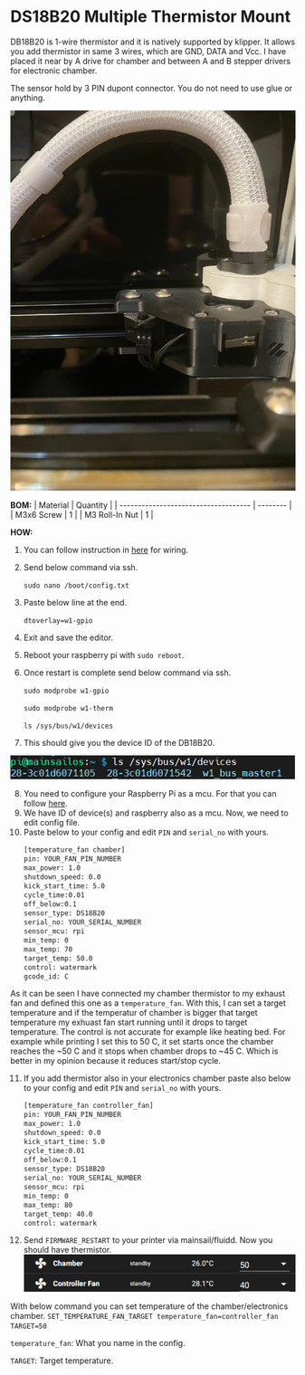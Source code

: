 # DS18B20 Multiple Thermistor Mount
 
 DB18B20 is 1-wire thermistor and it is natively supported by klipper. It allows you add thermistor in same 3 wires, which are GND, DATA and Vcc.
 I have placed it near by A drive for chamber and between A and B stepper drivers for electronic chamber. 
 
 The sensor hold by 3 PIN dupont connector. You do not need to use glue or anything.
 
 ![alt text](Images/ph.jpeg)
 
 **BOM:**
 | Material               				| Quantity |
 | ------------------------------------ | -------- |
 | M3x6 Screw							|        1 |
 | M3 Roll-In Nut						|        1 |
 
 **HOW:**
 1. You can follow instruction in [here](https://www.circuitbasics.com/raspberry-pi-ds18b20-temperature-sensor-tutorial/) for wiring.
 2. Send below command via ssh.

     ```sudo nano /boot/config.txt```
 
 3. Paste below line at the end.

    ```dtoverlay=w1-gpio```

 4. Exit and save the editor.
 5. Reboot your raspberry pi with ```sudo reboot```.
 6. Once restart is complete send below command via ssh.
 
    ```sudo modprobe w1-gpio```

     ```sudo modprobe w1-therm```

    ```ls /sys/bus/w1/devices```

7. This should give you the device ID of the DB18B20.

![alt text](Images/ssh1.png)

8. You need to configure your Raspberry Pi as a mcu. For that you can follow [here](https://www.klipper3d.org/RPi_microcontroller.html).
9. We have ID of device(s) and raspberry also as a mcu. Now, we need to edit config file.
10. Paste below to your config and edit ```PIN``` and  ```serial_no``` with yours.
    ```## Exhaust Fan  
    [temperature_fan chamber]
    pin: YOUR_FAN_PIN_NUMBER
    max_power: 1.0
    shutdown_speed: 0.0
    kick_start_time: 5.0
    cycle_time:0.01
    off_below:0.1
    sensor_type: DS18B20
    serial_no: YOUR_SERIAL_NUMBER  
    sensor_mcu: rpi
    min_temp: 0
    max_temp: 70
    target_temp: 50.0
    control: watermark
    gcode_id: C
As it can be seen I have connected my chamber thermistor to my exhaust fan and defined this one as a ```temperature_fan```. With this, I can set a target temperature and if the temperatur of chamber is bigger that target temperature my exhuast fan start running until it drops to target temperature. The control is not accurate for example like heating bed. For example while printing I set this to 50 C, it set starts once the chamber reaches the ~50 C and it stops when chamber drops to ~45 C. Which is better in my opinion because it reduces start/stop cycle.

11. If you add thermistor also in your electronics chamber paste also below to your config and edit ```PIN``` and ```serial_no``` with yours.
    ```## Electronics Fan 
    [temperature_fan controller_fan]
    pin: YOUR_FAN_PIN_NUMBER
    max_power: 1.0
    shutdown_speed: 0.0
    kick_start_time: 5.0
    cycle_time:0.01
    off_below:0.1
    sensor_type: DS18B20
    serial_no: YOUR_SERIAL_NUMBER   
    sensor_mcu: rpi
    min_temp: 0
    max_temp: 80
    target_temp: 40.0
    control: watermark

12. Send ```FIRMWARE_RESTART``` to your printer via mainsail/fluidd. Now you should have thermistor.
 ![alt text](Images/ss1.png)
 
With below command you can set temperature of the chamber/electronics chamber.
```SET_TEMPERATURE_FAN_TARGET temperature_fan=controller_fan TARGET=50```

```temperature_fan```: What you name in the config.

```TARGET```: Target temperature.


